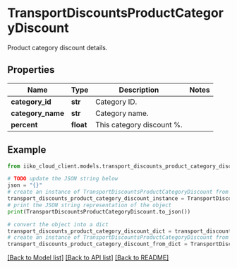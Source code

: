 # TransportDiscountsProductCategoryDiscount

Product category discount details.

## Properties

Name | Type | Description | Notes
------------ | ------------- | ------------- | -------------
**category_id** | **str** | Category ID. | 
**category_name** | **str** | Category name. | 
**percent** | **float** | This category discount %. | 

## Example

```python
from iiko_cloud_client.models.transport_discounts_product_category_discount import TransportDiscountsProductCategoryDiscount

# TODO update the JSON string below
json = "{}"
# create an instance of TransportDiscountsProductCategoryDiscount from a JSON string
transport_discounts_product_category_discount_instance = TransportDiscountsProductCategoryDiscount.from_json(json)
# print the JSON string representation of the object
print(TransportDiscountsProductCategoryDiscount.to_json())

# convert the object into a dict
transport_discounts_product_category_discount_dict = transport_discounts_product_category_discount_instance.to_dict()
# create an instance of TransportDiscountsProductCategoryDiscount from a dict
transport_discounts_product_category_discount_from_dict = TransportDiscountsProductCategoryDiscount.from_dict(transport_discounts_product_category_discount_dict)
```
[[Back to Model list]](../README.md#documentation-for-models) [[Back to API list]](../README.md#documentation-for-api-endpoints) [[Back to README]](../README.md)


